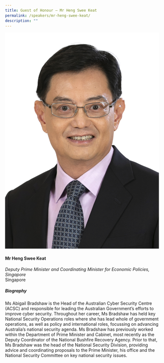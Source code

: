 ```yaml
---
title: Guest of Honour – Mr Heng Swee Keat
permalink: /speakers/mr-heng-swee-keat/
description: ""
---
```

![](/images/2023%20Speakers/mr%20heng%20swee%20keat.jpg)

#### **Mr Heng Swee Keat**

*Deputy Prime Minister and Coordinating Minister for Economic Policies, Singapore*  
Singapore

##### **Biography**
Ms Abigail Bradshaw is the Head of the Australian Cyber Security Centre (ACSC) and responsible for leading the Australian Government’s efforts to improve cyber security. Throughout her career, Ms Bradshaw has held key National Security Operations roles where she has lead whole of government operations, as well as policy and international roles, focussing on advancing Australia’s national security agenda. Ms Bradshaw has previously worked within the Department of Prime Minister and Cabinet, most recently as the Deputy Coordinator of the National Bushfire Recovery Agency. Prior to that, Ms Bradshaw was the head of the National Security Division, providing advice and coordinating proposals to the Prime Minister, his office and the National Security Committee on key national security issues.

